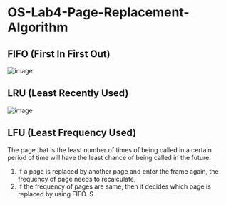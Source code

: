 # OS-Lab4-Page-Replacement-Algorithm

## FIFO (First In First Out)
![image](https://github.com/YHK00103/OS-Lab4-Page-Replacement-Algorithm/assets/117156581/bb887980-9a6c-460b-865a-4d0ceb612b17)

## LRU (Least Recently Used)
![image](https://github.com/YHK00103/OS-Lab4-Page-Replacement-Algorithm/assets/117156581/86a94b4d-eae8-43ba-8fe6-0942bbfb1bb0)

## LFU (Least Frequency Used)
The page that is the least number of times of being called in a certain period of time will have the least chance of being called in the future.  
1. If a page is replaced by another page and enter the frame again, the frequency of page needs to recalculate.  
2. If the frequency of pages are same, then it decides which page is replaced by using FIFO.  S
